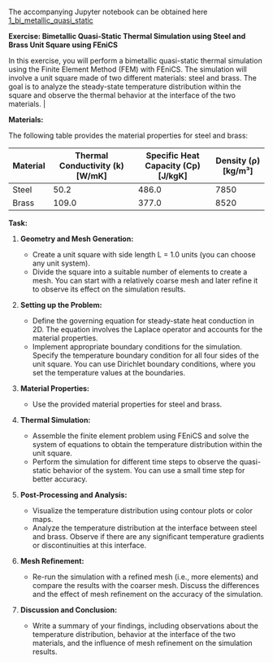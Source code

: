 The accompanying Jupyter notebook can be obtained here [1_bi_metallic_quasi_static](../../../../../src/day-5/exercises/1_bi_metallic_quasi_static.ipynb)

**Exercise: Bimetallic Quasi-Static Thermal Simulation using Steel and Brass Unit Square using FEniCS**

In this exercise, you will perform a bimetallic quasi-static thermal simulation using the Finite Element Method (FEM) with FEniCS. The simulation will involve a unit square made of two different materials: steel and brass. The goal is to analyze the steady-state temperature distribution within the square and observe the thermal behavior at the interface of the two materials.     |



**Materials:**

The following table provides the material properties for steel and brass:

| Material | Thermal Conductivity (k) [W/mK] | Specific Heat Capacity (Cp) [J/kgK] | Density (ρ) [kg/m³] |
|----------|-----------------------------|-----------------------------------|--------------------|
| Steel    | 50.2                        | 486.0                             | 7850               |
| Brass    | 109.0                       | 377.0                             | 8520               |


**Task:**

1. **Geometry and Mesh Generation:**
   - Create a unit square with side length L = 1.0 units (you can choose any unit system).
   - Divide the square into a suitable number of elements to create a mesh. You can start with a relatively coarse mesh and later refine it to observe its effect on the simulation results.



2. **Setting up the Problem:**
   - Define the governing equation for steady-state heat conduction in 2D. The equation involves the Laplace operator and accounts for the material properties.
   - Implement appropriate boundary conditions for the simulation. Specify the temperature boundary condition for all four sides of the unit square. You can use Dirichlet boundary conditions, where you set the temperature values at the boundaries.



3. **Material Properties:**
   - Use the provided material properties for steel and brass.



4. **Thermal Simulation:**
   - Assemble the finite element problem using FEniCS and solve the system of equations to obtain the temperature distribution within the unit square.
   - Perform the simulation for different time steps to observe the quasi-static behavior of the system. You can use a small time step for better accuracy.



5. **Post-Processing and Analysis:**
   - Visualize the temperature distribution using contour plots or color maps.
   - Analyze the temperature distribution at the interface between steel and brass. Observe if there are any significant temperature gradients or discontinuities at this interface.



6. **Mesh Refinement:**
   - Re-run the simulation with a refined mesh (i.e., more elements) and compare the results with the coarser mesh. Discuss the differences and the effect of mesh refinement on the accuracy of the simulation.



7. **Discussion and Conclusion:**
   - Write a summary of your findings, including observations about the temperature distribution, behavior at the interface of the two materials, and the influence of mesh refinement on the simulation results.

